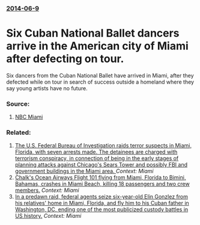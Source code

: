 ### [2014-06-9](/news/2014/06/9/index.md)

# Six Cuban National Ballet dancers arrive in the American city of Miami after defecting on tour. 

Six dancers from the Cuban National Ballet have arrived in Miami, after they defected while on tour in search of success outside a homeland where they say young artists have no future.


### Source:

1. [NBC Miami](http://www.nbcmiami.com/news/local/Cuban-National-Ballet-Dancers-Arrive-in-Miami-After-Fleeing-While-on-Tour-262410961.html)

### Related:

1. [ The U.S. Federal Bureau of Investigation raids terror suspects in Miami, Florida, with seven arrests made. The detainees are charged with terrorism conspiracy, in connection of being in the early stages of planning attacks against Chicago's Sears Tower and possibly FBI and government buildings in the Miami area. ](/news/2006/06/22/the-u-s-federal-bureau-of-investigation-raids-terror-suspects-in-miami-florida-with-seven-arrests-made-the-detainees-are-charged-with-t.md) _Context: Miami_
2. [ Chalk's Ocean Airways Flight 101 flying from Miami, Florida to Bimini, Bahamas, crashes in Miami Beach, killing 18 passengers and two crew members.](/news/2005/12/19/chalk-s-ocean-airways-flight-101-flying-from-miami-florida-to-bimini-bahamas-crashes-in-miami-beach-killing-18-passengers-and-two-crew.md) _Context: Miami_
3. [ In a  predawn raid, federal agents seize six-year-old Elin Gonzlez from his relatives' home in Miami, Florida, and fly him to his Cuban father in Washington, DC, ending one of the most publicized custody battles in US history.](/news/2000/04/22/in-a-predawn-raid-federal-agents-seize-six-year-old-elian-gonzalez-from-his-relatives-home-in-miami-florida-and-fly-him-to-his-cuban-f.md) _Context: Miami_
